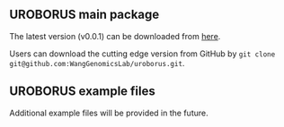 ## UROBORUS main package

The latest version (v0.0.1) can be downloaded from [here](https://github.com/WangGenomicsLab/UROBORUS/archive/v0.0.1.tar.gz).

Users can download the cutting edge version from GitHub by `git clone git@github.com:WangGenomicsLab/uroborus.git`.

## UROBORUS example files

Additional example files will be provided in the future.
